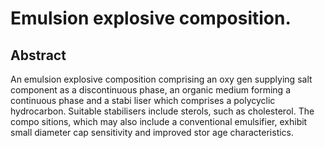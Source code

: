 # Emulsion explosive composition.

## Abstract
An emulsion explosive composition comprising an oxy gen supplying salt component as a discontinuous phase, an organic medium forming a continuous phase and a stabi liser which comprises a polycyclic hydrocarbon. Suitable stabilisers include sterols, such as cholesterol. The compo sitions, which may also include a conventional emulsifier, exhibit small diameter cap sensitivity and improved stor age characteristics.